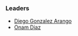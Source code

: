 ### Leaders

* [Diego Gonzalez Arango](mailto:diego.gonzalez.arango@owasp.org)
* [Onam Diaz](mailto:onam.diaz@owasp.org)


